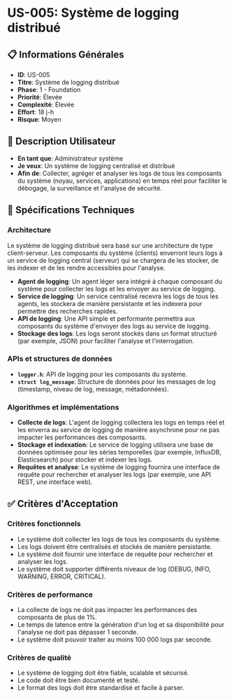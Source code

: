 # US-005: Système de logging distribué



## 📋 Informations Générales

- **ID**: US-005
- **Titre**: Système de logging distribué
- **Phase**: 1 - Foundation
- **Priorité**: Élevée
- **Complexité**: Élevée
- **Effort**: 18 j-h
- **Risque**: Moyen



## 👤 Description Utilisateur

- **En tant que**: Administrateur système
- **Je veux**: Un système de logging centralisé et distribué
- **Afin de**: Collecter, agréger et analyser les logs de tous les composants du système (noyau, services, applications) en temps réel pour faciliter le débogage, la surveillance et l'analyse de sécurité.



## 🔧 Spécifications Techniques

### Architecture

Le système de logging distribué sera basé sur une architecture de type client-serveur. Les composants du système (clients) enverront leurs logs à un service de logging central (serveur) qui se chargera de les stocker, de les indexer et de les rendre accessibles pour l'analyse.

- **Agent de logging**: Un agent léger sera intégré à chaque composant du système pour collecter les logs et les envoyer au service de logging.
- **Service de logging**: Un service centralisé recevra les logs de tous les agents, les stockera de manière persistante et les indexera pour permettre des recherches rapides.
- **API de logging**: Une API simple et performante permettra aux composants du système d'envoyer des logs au service de logging.
- **Stockage des logs**: Les logs seront stockés dans un format structuré (par exemple, JSON) pour faciliter l'analyse et l'interrogation.

### APIs et structures de données

- **`logger.h`**: API de logging pour les composants du système.
- **`struct log_message`**: Structure de données pour les messages de log (timestamp, niveau de log, message, métadonnées).

### Algorithmes et implémentations

- **Collecte de logs**: L'agent de logging collectera les logs en temps réel et les enverra au service de logging de manière asynchrone pour ne pas impacter les performances des composants.
- **Stockage et indexation**: Le service de logging utilisera une base de données optimisée pour les séries temporelles (par exemple, InfluxDB, Elasticsearch) pour stocker et indexer les logs.
- **Requêtes et analyse**: Le système de logging fournira une interface de requête pour rechercher et analyser les logs (par exemple, une API REST, une interface web).



## ✅ Critères d'Acceptation

### Critères fonctionnels
- Le système doit collecter les logs de tous les composants du système.
- Les logs doivent être centralisés et stockés de manière persistante.
- Le système doit fournir une interface de requête pour rechercher et analyser les logs.
- Le système doit supporter différents niveaux de log (DEBUG, INFO, WARNING, ERROR, CRITICAL).

### Critères de performance
- La collecte de logs ne doit pas impacter les performances des composants de plus de 1%.
- Le temps de latence entre la génération d'un log et sa disponibilité pour l'analyse ne doit pas dépasser 1 seconde.
- Le système doit pouvoir traiter au moins 100 000 logs par seconde.

### Critères de qualité
- Le système de logging doit être fiable, scalable et sécurisé.
- Le code doit être bien documenté et testé.
- Le format des logs doit être standardisé et facile à parser.


